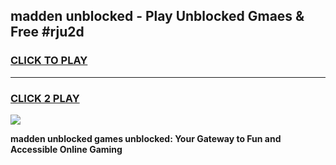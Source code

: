 
## madden unblocked - Play Unblocked Gmaes & Free #rju2d
<h3>
<a href="https://news.freeplayer.one?title=madden_unblocked&ref=03M">CLICK TO PLAY</a></h3>
<hr>

<h3>
<a href="https://news.freeplayer.one?title=madden_unblocked&ref=03M">CLICK 2 PLAY</a>
  
</h3>

<a href="https://news.freeplayer.one?title=madden_unblocked&ref=03M"><img src="https://clearcache.store/games.png"></a>


**madden unblocked games unblocked: Your Gateway to Fun and Accessible Online Gaming**
